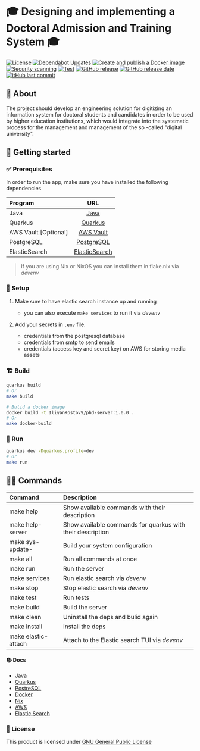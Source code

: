 # 🎓 Designing and implementing a Doctoral Admission and Training System 🎓

[![License](https://img.shields.io/github/license/Tu-Varna-2019/phd-portal-server)](https://www.gnu.org/licenses/gpl-3.0.en.html)
[![Dependabot Updates](https://github.com/Tu-Varna-2019/phd-portal-server/actions/workflows/dependabot/dependabot-updates/badge.svg)](https://github.com/Tu-Varna-2019/phd-portal-server/actions/workflows/dependabot/dependabot-updates)
[![Create and publish a Docker image](https://github.com/Tu-Varna-2019/phd-portal-server/actions/workflows/docker-publish.yaml/badge.svg)](https://github.com/Tu-Varna-2019/phd-portal-server/actions/workflows/docker-publish.yaml)
[![Security scanning](https://github.com/Tu-Varna-2019/phd-portal-server/actions/workflows/security-scan.yaml/badge.svg)](https://github.com/Tu-Varna-2019/phd-portal-server/actions/workflows/security-scan.yaml)
[![Test](https://github.com/Tu-Varna-2019/phd-portal-server/actions/workflows/test.yaml/badge.svg)](https://github.com/Tu-Varna-2019/phd-portal-server/actions/workflows/test.yaml)
[![GitHub release](https://img.shields.io/github/v/release/Tu-Varna-2019/phd-portal-server)](#)
[![GitHub release date](https://img.shields.io/github/release-date/Tu-Varna-2019/phd-portal-server)](#)
[![itHub last commit](https://img.shields.io/github/last-commit/Tu-Varna-2019/phd-portal-server)](#)

## 🚀 About

The project should develop an engineering solution for digitizing an information system for doctoral students and candidates in order to be used by higher education institutions, which would integrate into the systematic process for the management and management of the so -called "digital university".

## 🎉 Getting started

### ✅ Prerequisites

In order to run the app, make sure you have installed the following dependencies

| Program           | URL      |
| :------------- | :----------: |
| Java         | [Java](https://www.java.com/en/download/) |
| Quarkus       | [Quarkus](https://quarkus.io/) |
| AWS Vault [Optional]          | [AWS Vault ](https://github.com/99designs/aws-vault) |
| PostgreSQL    | [PostgreSQL](https://www.postgresql.org/) |
| ElasticSearch       | [ElasticSearch](https://www.elastic.co/elasticsearch) |

> If you are using Nix or NixOS you can install them in flake.nix via *devenv*

### 🌱 Setup

1. Make sure to have elastic search instance up and running
   - you can also execute `make services` to run it via *devenv*

2. Add your secrets in `.env` file.
   - credentials from the postgresql database
   - credentials from smtp to send emails
   - credentials (access key and secret key) on AWS for storing media assets

### 🏗️ Build

```sh
quarkus build
# Or
make build

# Bulid a docker image
docker build -t IliyanKostov9/phd-server:1.0.0 .
# Or
make docker-build
```

### 🏃 Run

```sh
quarkus dev -Dquarkus.profile=dev
# Or
make run
```


##  🧑‍💻 Commands

|Command|Description|
|:-|:-|
|make help|Show available commands with their description|
|make help-server|Show available commands for quarkus with their description|
|make sys-update-|Build your system configuration|
|make all|Run all commands at once|
|make run|Run the server|
|make services|Run elastic search via *devenv*|
|make stop|Stop elastic search via *devenv*|
|make test|Run tests|
|make build|Build the server|
|make clean|Uninstall the deps and bulid again|
|make install|Install the deps |
|make elastic-attach|Attach to the Elastic search TUI via *devenv*|


#### 📚 Docs
- [ Java ]( https://docs.oracle.com/en/java/  )
- [ Quarkus ](  https://quarkus.io/guides/# )
- [ PostreSQL ]( https://www.postgresql.org/docs/ )
- [ Docker ]( https://docs.docker.com/ )
- [ Nix ]( https://nix.dev/manual/nix/2.18/)
- [ AWS ]( https://docs.aws.amazon.com/)
- [ Elastic Search ]( https://www.elastic.co/)

### 📃 License
This product is licensed under [GNU General Public License](https://www.gnu.org/licenses/gpl-3.0.en.html)
